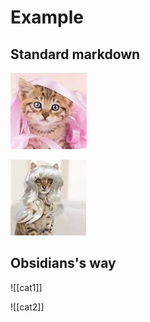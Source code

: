 # Example


## Standard markdown

![](./images/cat1.jpg)

![](./images/cat2.jpg)


## Obsidians's way

![[cat1]]

![[cat2]]
